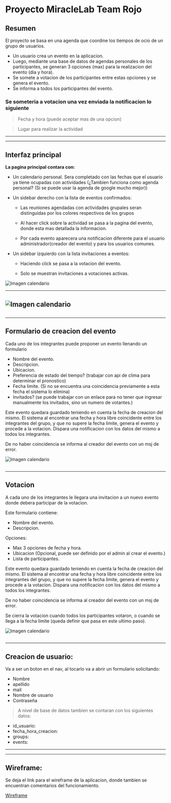 # Proyecto MiracleLab Team Rojo

## Resumen

El proyecto se basa en una agenda que coordine los tiempos de ocio de un grupo de usuarios.

-   Un usuario crea un evento en la aplicacion.
-   Luego, mediante una base de datos de agendas personales de los participantes, se generan 3 opciones (max) para la realizacion del evento (dia y hora).
-   Se somete a votacion de los participantes entre estas opciones y se genera el evento.
-   Se informa a todos los participantes del evento.

### Se someteria a votacion una vez enviada la notificacion lo siguiente

> Fecha y hora (puede aceptar mas de una opcion)

> Lugar para realizar la actividad

---

---

## Interfaz principal

**La pagina principal contara con:**

-   Un calendario personal. Sera completado con las fechas que el usuario ya tiene ocupadas con actividades (¿Tambien funciona como agenda personal? (Si se puede usar la agenda de google mucho mejor))

-   Un sidebar derecho con la lista de eventos confirmados:

    -   Las reuniones agendadas con actividades grupales seran distinguidas por los colores respectivos de los grupos

    -   Al hacer click sobre la actividad se pasa a la pagina del evento, donde esta mas detallada la informacion.

    -   Por cada evento aparecera una notificacion diferente para el usuario administrador(creador del evento) y para los usuarios comunes.

-   Un sidebar izquierdo con la lista invitaciones a eventos:

    -   Haciendo click se pasa a la votacion del evento.

    -   Solo se muestran invitaciones a votaciones activas.

![Imagen calendario](imagenes\Calendario.png)

---

## ![Imagen calendario](imagenes\InformacionEvento.png)

## <div style="page-break-after: always;"></div>

---

## Formulario de creacion del evento

Cada uno de los integrantes puede proponer un evento llenando un formulario

-   Nombre del evento.
-   Descripcion.
-   Ubicacion.
-   Preferencia de estado del tiempo? (trabajar con api de clima para determinar el pronostico)
-   Fecha limite. (Si no se encuentra una coincidencia previamente a esta fecha el sistema lo elimina)
-   Invitados? (se puede trabajar con un enlace para no tener que ingresar manualmente los invitados, sino un numero de votantes.)

Este evento quedara guardado teniendo en cuenta la fecha de creacion del mismo. El sistema al encontrar una fecha y hora libre coincidente entre los integrantes del grupo, y que no supere la fecha limite, genera el evento y procede a la votacion. Dispara una notificacion con los datos del mismo a todos los integrantes.

De no haber coincidencia se informa al creador del evento con un msj de error.

![Imagen calendario](imagenes\FormularioCreacionEvento.png)

## <div style="page-break-after: always;"></div>

---

## Votacion

A cada uno de los integrantes le llegara una invitacion a un nuevo evento donde debera participar de la votacion.

Este formulario contiene:

-   Nombre del evento.
-   Descripcion.

Opciones:

-   Max 3 opciones de fecha y hora.
-   Ubicacion (Opcional, puede ser definido por el admin al crear el evento.)
-   Lista de participantes.

Este evento quedara guardado teniendo en cuenta la fecha de creacion del mismo. El sistema al encontrar una fecha y hora libre coincidente entre los integrantes del grupo, y que no supere la fecha limite, genera el evento y procede a la votacion. Dispara una notificacion con los datos del mismo a todos los integrantes.

De no haber coincidencia se informa al creador del evento con un msj de error.

Se cierra la votacion cuando todos los participantes votaron, o cuando se llega a la fecha limite (queda definir que pasa en este ultimo paso).

![Imagen calendario](imagenes\FormularioVotacionEvento.png)

## <div style="page-break-after: always;"></div>

---

## Creacion de usuario:

Va a ser un boton en el nav, al tocarlo va a abrir un formulario solicitando:

-   Nombre
-   apellido
-   mail
-   Nombre de usuario
-   Contraseña

> A nivel de base de datos tambien se contaran con los siguientes datos:

-   id_usuario:
-   fecha_hora_creacion:
-   groups:
-   events:

---

---

## Wireframe:

Se deja el link para el wireframe de la aplicacion, donde tambien se encuentran comentarios del funcionamiento.

[Wireframe](https://wireframe.cc/pro/pp/c1fd42edd567483 "Proyecto")
